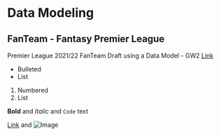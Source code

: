 # Data Modeling

## FanTeam - Fantasy Premier League

Premier League 2021/22 FanTeam Draft using a Data Model - GW2
[Link](https://www.fanteamfocus.com/article/premier-league-2021-22-fanteam-draft-using-a-data-model-gw2)


- Bulleted
- List

1. Numbered
2. List

**Bold** and _Italic_ and `Code` text

[Link](url) and ![Image](src)
